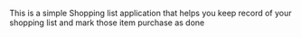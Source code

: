 This is a simple Shopping list application that helps you keep record of your shopping list and mark those item purchase as done
